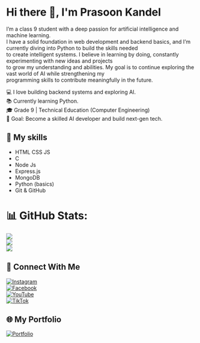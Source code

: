# Hi there 👋, I'm Prasoon Kandel
I’m a class 9 student with a deep passion for artificial intelligence and machine learning.  
I have a solid foundation in web development and backend basics, and I’m currently diving into Python to build the skills needed  
to create intelligent systems. I believe in learning by doing, constantly experimenting with new ideas and projects  
to grow my understanding and abilities. My goal is to continue exploring the vast world of AI while strengthening my  
programming skills to contribute meaningfully in the future.

💻 I love building backend systems and exploring AI.  
📚 Currently learning Python.  
🎓 Grade 9 | Technical Education (Computer Engineering)  
🎯 Goal: Become a skilled AI developer and build next-gen tech.

## 🚀 My skills
- HTML CSS JS
- C 
- Node Js
- Express.js
- MongoDB 
- Python (basics)
- Git & GitHub
# 📊 GitHub Stats:
![](https://github-readme-stats.vercel.app/api?username=prasoonkandel&theme=dark&hide_border=false&include_all_commits=true&count_private=false)<br/>
![](https://nirzak-streak-stats.vercel.app/?user=prasoonkandel&theme=dark&hide_border=false)<br/>
![](https://github-readme-stats.vercel.app/api/top-langs/?username=prasoonkandel&theme=dark&hide_border=false&include_all_commits=true&count_private=false&layout=compact)



## 🔗 Connect With Me

[![Instagram](https://img.shields.io/badge/-Instagram-E4405F?style=for-the-badge&logo=instagram&logoColor=white)](https://instagram.com/prasoonkandel)  
[![Facebook](https://img.shields.io/badge/-Facebook-1877F2?style=for-the-badge&logo=facebook&logoColor=white)](https://facebook.com/prasoonkandel68)  
[![YouTube](https://img.shields.io/badge/-YouTube-FF0000?style=for-the-badge&logo=youtube&logoColor=white)](https://youtube.com/@prasoonkandel)  
[![TikTok](https://img.shields.io/badge/-TikTok-000000?style=for-the-badge&logo=tiktok&logoColor=white)](https://tiktok.com/@prasoonkandel)

## 🌐 My Portfolio
[![Portfolio](https://img.shields.io/badge/Portfolio-prasoonkandel.netlify.app-blue?style=for-the-badge&logo=google-chrome&logoColor=white)](https://prasoonkandel.netlify.app)
